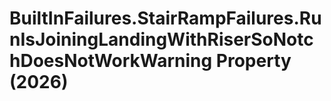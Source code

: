 # BuiltInFailures.StairRampFailures.RunIsJoiningLandingWithRiserSoNotchDoesNotWorkWarning Property (2026)

﻿